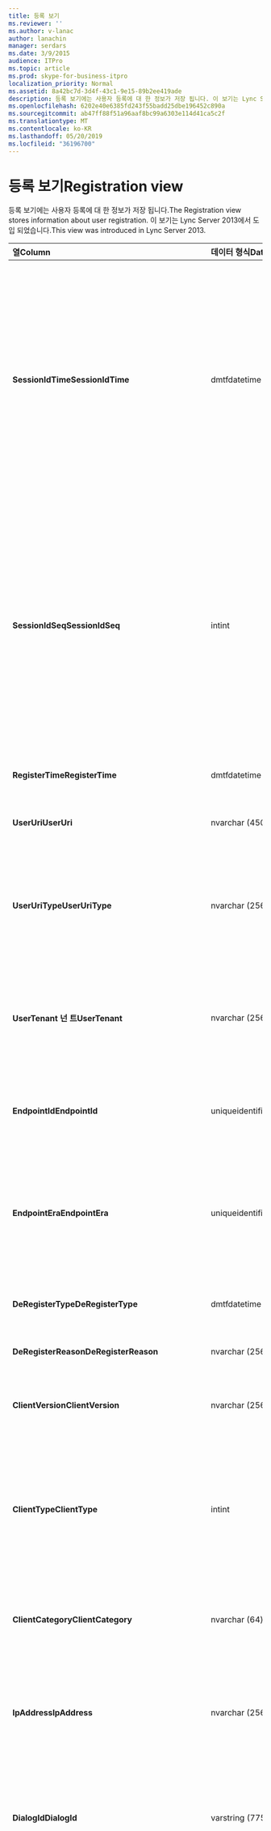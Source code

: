 ```yaml
---
title: 등록 보기
ms.reviewer: ''
ms.author: v-lanac
author: lanachin
manager: serdars
ms.date: 3/9/2015
audience: ITPro
ms.topic: article
ms.prod: skype-for-business-itpro
localization_priority: Normal
ms.assetid: 8a42bc7d-3d4f-43c1-9e15-89b2ee419ade
description: 등록 보기에는 사용자 등록에 대 한 정보가 저장 됩니다. 이 보기는 Lync Server 2013에서 도입 되었습니다.
ms.openlocfilehash: 6202e40e6385fd243f55badd25dbe196452c890a
ms.sourcegitcommit: ab47ff88f51a96aaf8bc99a6303e114d41ca5c2f
ms.translationtype: MT
ms.contentlocale: ko-KR
ms.lasthandoff: 05/20/2019
ms.locfileid: "36196700"
---
```

# <a name="registration-view"></a><span data-ttu-id="7e53d-104">등록 보기</span><span class="sxs-lookup"><span data-stu-id="7e53d-104">Registration view</span></span>
 
<span data-ttu-id="7e53d-105">등록 보기에는 사용자 등록에 대 한 정보가 저장 됩니다.</span><span class="sxs-lookup"><span data-stu-id="7e53d-105">The Registration view stores information about user registration.</span></span> <span data-ttu-id="7e53d-106">이 보기는 Lync Server 2013에서 도입 되었습니다.</span><span class="sxs-lookup"><span data-stu-id="7e53d-106">This view was introduced in Lync Server 2013.</span></span>
  
|<span data-ttu-id="7e53d-107">**열**</span><span class="sxs-lookup"><span data-stu-id="7e53d-107">**Column**</span></span>|<span data-ttu-id="7e53d-108">**데이터 형식**</span><span class="sxs-lookup"><span data-stu-id="7e53d-108">**Data Type**</span></span>|<span data-ttu-id="7e53d-109">**세부적인**</span><span class="sxs-lookup"><span data-stu-id="7e53d-109">**Details**</span></span>|
|:-----|:-----|:-----|
|<span data-ttu-id="7e53d-110">**SessionIdTime**</span><span class="sxs-lookup"><span data-stu-id="7e53d-110">**SessionIdTime**</span></span> <br/> |<span data-ttu-id="7e53d-111">dmtf</span><span class="sxs-lookup"><span data-stu-id="7e53d-111">datetime</span></span>  <br/> |<span data-ttu-id="7e53d-112">세션 요청 시간입니다.</span><span class="sxs-lookup"><span data-stu-id="7e53d-112">Time of session request.</span></span> <span data-ttu-id="7e53d-113">세션을 고유 하 게 식별 하는 SessionIdSeq와 함께 사용 됩니다.</span><span class="sxs-lookup"><span data-stu-id="7e53d-113">Used in conjunction with SessionIdSeq to uniquely identify a session.</span></span> <span data-ttu-id="7e53d-114">자세한 내용은 [비즈니스용 Skype 서버 2015의 대화 상자 표](dialogs.md) 를 참조 하세요.</span><span class="sxs-lookup"><span data-stu-id="7e53d-114">See the [Dialogs table in Skype for Business Server 2015](dialogs.md) for more information.</span></span> <br/> |
|<span data-ttu-id="7e53d-115">**SessionIdSeq**</span><span class="sxs-lookup"><span data-stu-id="7e53d-115">**SessionIdSeq**</span></span> <br/> |<span data-ttu-id="7e53d-116">int</span><span class="sxs-lookup"><span data-stu-id="7e53d-116">int</span></span>  <br/> |<span data-ttu-id="7e53d-117">세션을 식별 하는 ID 번호입니다.</span><span class="sxs-lookup"><span data-stu-id="7e53d-117">ID number to identify the session.</span></span> <span data-ttu-id="7e53d-118">세션을 고유 하 게 식별 하는 SessionIdTime과 함께 사용 됩니다.</span><span class="sxs-lookup"><span data-stu-id="7e53d-118">Used in conjunction with SessionIdTime to uniquely identify a session.</span></span> <span data-ttu-id="7e53d-119">자세한 내용은 [비즈니스용 Skype 서버 2015의 대화 상자 표](dialogs.md) 를 참조 하세요.</span><span class="sxs-lookup"><span data-stu-id="7e53d-119">See the [Dialogs table in Skype for Business Server 2015](dialogs.md) for more information.</span></span> <br/> |
|<span data-ttu-id="7e53d-120">**RegisterTime**</span><span class="sxs-lookup"><span data-stu-id="7e53d-120">**RegisterTime**</span></span> <br/> |<span data-ttu-id="7e53d-121">dmtf</span><span class="sxs-lookup"><span data-stu-id="7e53d-121">datetime</span></span>  <br/> |<span data-ttu-id="7e53d-122">등록이 발생 한 시간입니다.</span><span class="sxs-lookup"><span data-stu-id="7e53d-122">Time at which registration occurred.</span></span>  <br/> |
|<span data-ttu-id="7e53d-123">**UserUri**</span><span class="sxs-lookup"><span data-stu-id="7e53d-123">**UserUri**</span></span> <br/> |<span data-ttu-id="7e53d-124">nvarchar (450)</span><span class="sxs-lookup"><span data-stu-id="7e53d-124">nvarchar(450)</span></span>  <br/> |<span data-ttu-id="7e53d-125">등록 된 사용자의 URI입니다.</span><span class="sxs-lookup"><span data-stu-id="7e53d-125">URI of the user who registered.</span></span>  <br/> |
|<span data-ttu-id="7e53d-126">**UserUriType**</span><span class="sxs-lookup"><span data-stu-id="7e53d-126">**UserUriType**</span></span> <br/> |<span data-ttu-id="7e53d-127">nvarchar (256)</span><span class="sxs-lookup"><span data-stu-id="7e53d-127">nvarchar(256)</span></span>  <br/> |<span data-ttu-id="7e53d-128">등록 된 사용자의 URI 유형입니다.</span><span class="sxs-lookup"><span data-stu-id="7e53d-128">Type of URI of the user who registered.</span></span> <span data-ttu-id="7e53d-129">자세한 내용은 [UriTypes 테이블](uritypes.md) 을 참조 하세요.</span><span class="sxs-lookup"><span data-stu-id="7e53d-129">See the [UriTypes table](uritypes.md) for more information.</span></span> <br/> |
|<span data-ttu-id="7e53d-130">**UserTenant 넌 트**</span><span class="sxs-lookup"><span data-stu-id="7e53d-130">**UserTenant**</span></span> <br/> |<span data-ttu-id="7e53d-131">nvarchar (256)</span><span class="sxs-lookup"><span data-stu-id="7e53d-131">nvarchar(256)</span></span>  <br/> |<span data-ttu-id="7e53d-132">등록 된 사용자의 테 넌 트입니다.</span><span class="sxs-lookup"><span data-stu-id="7e53d-132">Tenant of the user who registered.</span></span> <span data-ttu-id="7e53d-133">자세한 내용은 [테 넌 트 테이블](tenants.md) 을 참조 하세요.</span><span class="sxs-lookup"><span data-stu-id="7e53d-133">See the [Tenants table](tenants.md) for more information.</span></span> <br/> |
|<span data-ttu-id="7e53d-134">**EndpointId**</span><span class="sxs-lookup"><span data-stu-id="7e53d-134">**EndpointId**</span></span> <br/> |<span data-ttu-id="7e53d-135">uniqueidentifier</span><span class="sxs-lookup"><span data-stu-id="7e53d-135">uniqueidentifier</span></span>  <br/> |<span data-ttu-id="7e53d-136">등록 된 사용자의 끝점에 대 한 고유 식별자입니다.</span><span class="sxs-lookup"><span data-stu-id="7e53d-136">Unique identifier of the endpoint of the user registered with.</span></span>  <br/> |
|<span data-ttu-id="7e53d-137">**EndpointEra**</span><span class="sxs-lookup"><span data-stu-id="7e53d-137">**EndpointEra**</span></span> <br/> |<span data-ttu-id="7e53d-138">uniqueidentifier</span><span class="sxs-lookup"><span data-stu-id="7e53d-138">uniqueidentifier</span></span>  <br/> |<span data-ttu-id="7e53d-139">같은 사용자 및 같은 끝점과 관련 된 등록을 구분 하는 데 사용 되는 고유 식별자입니다.</span><span class="sxs-lookup"><span data-stu-id="7e53d-139">Unique identifier used to differentiate registrations that involve the same user and the same endpoint.</span></span>  <br/> |
|<span data-ttu-id="7e53d-140">**DeRegisterType**</span><span class="sxs-lookup"><span data-stu-id="7e53d-140">**DeRegisterType**</span></span> <br/> |<span data-ttu-id="7e53d-141">dmtf</span><span class="sxs-lookup"><span data-stu-id="7e53d-141">datetime</span></span>  <br/> |<span data-ttu-id="7e53d-142">등록 취소가 발생 한 시간입니다.</span><span class="sxs-lookup"><span data-stu-id="7e53d-142">Time at which deregistration occurred.</span></span>  <br/> |
|<span data-ttu-id="7e53d-143">**DeRegisterReason**</span><span class="sxs-lookup"><span data-stu-id="7e53d-143">**DeRegisterReason**</span></span> <br/> |<span data-ttu-id="7e53d-144">nvarchar (256)</span><span class="sxs-lookup"><span data-stu-id="7e53d-144">nvarchar(256)</span></span>  <br/> |<span data-ttu-id="7e53d-145">등록 취소 이유.</span><span class="sxs-lookup"><span data-stu-id="7e53d-145">Reason for deregistration.</span></span>  <br/> |
|<span data-ttu-id="7e53d-146">**ClientVersion**</span><span class="sxs-lookup"><span data-stu-id="7e53d-146">**ClientVersion**</span></span> <br/> |<span data-ttu-id="7e53d-147">nvarchar (256)</span><span class="sxs-lookup"><span data-stu-id="7e53d-147">nvarchar(256)</span></span>  <br/> |<span data-ttu-id="7e53d-148">등록 한 사용자가 사용 하는 클라이언트 버전입니다.</span><span class="sxs-lookup"><span data-stu-id="7e53d-148">Version of client used by the user who registered.</span></span>  <br/> |
|<span data-ttu-id="7e53d-149">**ClientType**</span><span class="sxs-lookup"><span data-stu-id="7e53d-149">**ClientType**</span></span> <br/> |<span data-ttu-id="7e53d-150">int</span><span class="sxs-lookup"><span data-stu-id="7e53d-150">int</span></span>  <br/> |<span data-ttu-id="7e53d-151">등록 한 사용자가 사용 하는 클라이언트</span><span class="sxs-lookup"><span data-stu-id="7e53d-151">Client used by the user who registered.</span></span> <span data-ttu-id="7e53d-152">자세한 내용은 [Useragentdef 테이블](useragentdef.md) 을 참조 하세요.</span><span class="sxs-lookup"><span data-stu-id="7e53d-152">See the [UserAgentDef table](useragentdef.md) for more details.</span></span> <br/> |
|<span data-ttu-id="7e53d-153">**ClientCategory**</span><span class="sxs-lookup"><span data-stu-id="7e53d-153">**ClientCategory**</span></span> <br/> |<span data-ttu-id="7e53d-154">nvarchar (64)</span><span class="sxs-lookup"><span data-stu-id="7e53d-154">nvarchar(64)</span></span>  <br/> |<span data-ttu-id="7e53d-155">등록 하는 사용자가 사용 하는 클라이언트의 범주입니다.</span><span class="sxs-lookup"><span data-stu-id="7e53d-155">Category of the client used by the user who registered.</span></span>  <br/> |
|<span data-ttu-id="7e53d-156">**IpAddress**</span><span class="sxs-lookup"><span data-stu-id="7e53d-156">**IpAddress**</span></span> <br/> |<span data-ttu-id="7e53d-157">nvarchar (256)</span><span class="sxs-lookup"><span data-stu-id="7e53d-157">nvarchar(256)</span></span>  <br/> |<span data-ttu-id="7e53d-158">사용자가 등록 된 IP 주소입니다.</span><span class="sxs-lookup"><span data-stu-id="7e53d-158">IP Address the user registered with.</span></span> <span data-ttu-id="7e53d-159">IPv4 또는 IPv6 주소를 사용할 수 있습니다.</span><span class="sxs-lookup"><span data-stu-id="7e53d-159">This may be an IPv4 or IPv6 address.</span></span>  <br/> |
|<span data-ttu-id="7e53d-160">**DialogId**</span><span class="sxs-lookup"><span data-stu-id="7e53d-160">**DialogId**</span></span> <br/> |<span data-ttu-id="7e53d-161">varstring (775)</span><span class="sxs-lookup"><span data-stu-id="7e53d-161">varstring(775)</span></span>  <br/> |<span data-ttu-id="7e53d-162">SIP 대화 상자 ID입니다.</span><span class="sxs-lookup"><span data-stu-id="7e53d-162">SIP dialog ID.</span></span> <span data-ttu-id="7e53d-163">의 형식은 다음과 같습니다.</span><span class="sxs-lookup"><span data-stu-id="7e53d-163">The format of the is:</span></span>  <br/> <span data-ttu-id="7e53d-164">대화 상자; from 태그; 태그</span><span class="sxs-lookup"><span data-stu-id="7e53d-164">dialog;from-tag;to-tag</span></span>  <br/> |
|<span data-ttu-id="7e53d-165">**ResponseCode**</span><span class="sxs-lookup"><span data-stu-id="7e53d-165">**ResponseCode**</span></span> <br/> |<span data-ttu-id="7e53d-166">int</span><span class="sxs-lookup"><span data-stu-id="7e53d-166">int</span></span>  <br/> |<span data-ttu-id="7e53d-167">세션 초대에 대 한 SIP 응답 코드입니다.</span><span class="sxs-lookup"><span data-stu-id="7e53d-167">SIP response code to the session invitation.</span></span> <span data-ttu-id="7e53d-168">일반적으로이 필드는 세션의 초기 초대 메시지에서 생성 된 데이터에 의해 채워집니다.</span><span class="sxs-lookup"><span data-stu-id="7e53d-168">This field is typically populated by data generated from the initial INVITE message in the session.</span></span> <span data-ttu-id="7e53d-169">초대 메시지가 없는 경우 첫 번째 관련 SIP 메시지의 날짜 및 시간 (BYE, 취소, 메시지 또는 정보)으로 필드가 채워집니다.</span><span class="sxs-lookup"><span data-stu-id="7e53d-169">If there is no INVITE message then the field is populated with the date and time of the first relevant SIP message (BYE, CANCEL, MESSAGE, or INFO).</span></span>  <br/> |
|<span data-ttu-id="7e53d-170">**DiagnosticId**</span><span class="sxs-lookup"><span data-stu-id="7e53d-170">**DiagnosticId**</span></span> <br/> |<span data-ttu-id="7e53d-171">int</span><span class="sxs-lookup"><span data-stu-id="7e53d-171">int</span></span>  <br/> |<span data-ttu-id="7e53d-172">SIP 헤더에서 진단 ID를 캡처 했습니다.</span><span class="sxs-lookup"><span data-stu-id="7e53d-172">Diagnostic ID captured from SIP header.</span></span>  <br/> |
|<span data-ttu-id="7e53d-173">**레지스터**</span><span class="sxs-lookup"><span data-stu-id="7e53d-173">**Registrar**</span></span> <br/> |<span data-ttu-id="7e53d-174">nvarchar (256)</span><span class="sxs-lookup"><span data-stu-id="7e53d-174">nvarchar(256)</span></span>  <br/> |<span data-ttu-id="7e53d-175">등록자의 FQDN입니다.</span><span class="sxs-lookup"><span data-stu-id="7e53d-175">FQDN of the Registrar.</span></span>  <br/> |
|<span data-ttu-id="7e53d-176">**수영장**</span><span class="sxs-lookup"><span data-stu-id="7e53d-176">**Pool**</span></span> <br/> |<span data-ttu-id="7e53d-177">nvarchar (256)</span><span class="sxs-lookup"><span data-stu-id="7e53d-177">nvarchar(256)</span></span>  <br/> |<span data-ttu-id="7e53d-178">세션에 대 한 데이터를 캡처한 풀의 FQDN입니다.</span><span class="sxs-lookup"><span data-stu-id="7e53d-178">FQDN of the pool that captured the data for the session.</span></span>  <br/> |
|<span data-ttu-id="7e53d-179">**EdgeServer**</span><span class="sxs-lookup"><span data-stu-id="7e53d-179">**EdgeServer**</span></span> <br/> |<span data-ttu-id="7e53d-180">nvarchar (256)</span><span class="sxs-lookup"><span data-stu-id="7e53d-180">nvarchar(256)</span></span>  <br/> |<span data-ttu-id="7e53d-181">등록 된 사용자가 사용 하는 Edge 서버의 FQDN입니다.</span><span class="sxs-lookup"><span data-stu-id="7e53d-181">FQDN of the Edge Server used by the user who registered.</span></span>  <br/> |
|<span data-ttu-id="7e53d-182">**IsInternal**</span><span class="sxs-lookup"><span data-stu-id="7e53d-182">**IsInternal**</span></span> <br/> |<span data-ttu-id="7e53d-183">다소</span><span class="sxs-lookup"><span data-stu-id="7e53d-183">bit</span></span>  <br/> |<span data-ttu-id="7e53d-184">사용자가 내부 네트워크에서 로그온 했는지 여부를 나타냅니다.</span><span class="sxs-lookup"><span data-stu-id="7e53d-184">Indicates whether the user logged on from the internal network.</span></span>  <br/> |
|<span data-ttu-id="7e53d-185">**IsUserServiceAvailable 가능**</span><span class="sxs-lookup"><span data-stu-id="7e53d-185">**IsUserServiceAvailable**</span></span> <br/> |<span data-ttu-id="7e53d-186">다소</span><span class="sxs-lookup"><span data-stu-id="7e53d-186">bit</span></span>  <br/> |<span data-ttu-id="7e53d-187">등록할 때 UserService를 사용할 수 있는지 여부를 나타냅니다.</span><span class="sxs-lookup"><span data-stu-id="7e53d-187">Indicates whether the UserService was available at registration time.</span></span>  <br/> |
|<span data-ttu-id="7e53d-188">**IsPrimaryRegistrar**</span><span class="sxs-lookup"><span data-stu-id="7e53d-188">**IsPrimaryRegistrar**</span></span> <br/> |<span data-ttu-id="7e53d-189">다소</span><span class="sxs-lookup"><span data-stu-id="7e53d-189">bit</span></span>  <br/> |<span data-ttu-id="7e53d-190">등록이 기본 등록자를 사용 하 고 있는지 여부를 나타냅니다.</span><span class="sxs-lookup"><span data-stu-id="7e53d-190">Indicates whether registration was with the primary Registrar.</span></span>  <br/> |
|<span data-ttu-id="7e53d-191">**DeviceMacAddress**</span><span class="sxs-lookup"><span data-stu-id="7e53d-191">**DeviceMacAddress**</span></span> <br/> |<span data-ttu-id="7e53d-192">bigint</span><span class="sxs-lookup"><span data-stu-id="7e53d-192">bigint</span></span>  <br/> |<span data-ttu-id="7e53d-193">등록 된 디바이스의 MAC 주소입니다.</span><span class="sxs-lookup"><span data-stu-id="7e53d-193">MAC Address of device registered.</span></span>  <br/> |
|<span data-ttu-id="7e53d-194">**DeviceManufacturer**</span><span class="sxs-lookup"><span data-stu-id="7e53d-194">**DeviceManufacturer**</span></span> <br/> |<span data-ttu-id="7e53d-195">nvarchar (256)</span><span class="sxs-lookup"><span data-stu-id="7e53d-195">nvarchar(256)</span></span>  <br/> |<span data-ttu-id="7e53d-196">등록 된 디바이스의 제조업체입니다.</span><span class="sxs-lookup"><span data-stu-id="7e53d-196">Manufacturer of the device registered.</span></span> <span data-ttu-id="7e53d-197">자세한 내용은 [비즈니스용 Skype 서버 2015의 제조업체 표](manufacturers.md) 를 참조 하세요.</span><span class="sxs-lookup"><span data-stu-id="7e53d-197">See the [Manufacturers table in Skype for Business Server 2015](manufacturers.md) for more information.</span></span> <br/> |
|<span data-ttu-id="7e53d-198">**DeviceHardwareVersion**</span><span class="sxs-lookup"><span data-stu-id="7e53d-198">**DeviceHardwareVersion**</span></span> <br/> |<span data-ttu-id="7e53d-199">nvarchar (256)</span><span class="sxs-lookup"><span data-stu-id="7e53d-199">nvarchar(256)</span></span>  <br/> |<span data-ttu-id="7e53d-200">등록 된 디바이스의 하드웨어 버전입니다.</span><span class="sxs-lookup"><span data-stu-id="7e53d-200">Hardware version of the device registered.</span></span> <span data-ttu-id="7e53d-201">자세한 내용은 [비즈니스용 Skype 서버 2015에서 HardwareVersions 테이블](hardwareversions.md) 을 참조 하세요.</span><span class="sxs-lookup"><span data-stu-id="7e53d-201">See the [HardwareVersions table in Skype for Business Server 2015](hardwareversions.md) for more information.</span></span> <br/> |
   

